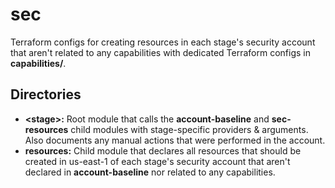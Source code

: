 # sec

Terraform configs for creating resources in each stage's security account that aren't related to any capabilities with dedicated Terraform configs in **capabilities/**.

## Directories

- **\<stage\>:** Root module that calls the **account-baseline** and **sec-resources** child modules with stage-specific providers & arguments. Also documents any manual actions that were performed in the account.
- **resources:** Child module that declares all resources that should be created in us-east-1 of each stage's security account that aren't declared in **account-baseline** nor related to any capabilities.
